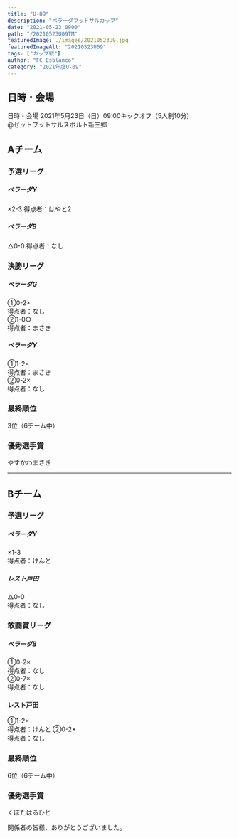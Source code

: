 ```yaml
---
title: "U-09"
description: "ペラーダフットサルカップ"
date: "2021-05-23 0900"
path: "/20210523U09TM"
featuredImage: ./images/20210523U9.jpg
featuredImageAlt: "20210523U09"
tags: ["カップ戦"]
author: "FC Esblanco"
category: "2021年度U-09"
---
```


## 日時・会場

日時・会場
2021年5月23日（日）09:00キックオフ（5人制10分）  
@ゼットフットサルスポルト新三郷

<script src="https://adm.shinobi.jp/s/f9835040bccb6582c56df68b8f5ecca7"></script>

## Aチーム

### 予選リーグ

##### ペラーダY
×2-3
得点者：はやと2

##### ペラーダB
△0-0
得点者：なし

### 決勝リーグ

##### ペラーダG
①0-2×  
得点者：なし  
②1-0○  
得点者：まさき  

##### ペラーダY
①1-2×  
得点者：まさき  
②0-2×  
得点者：なし

### 最終順位
3位（6チーム中）

### 優秀選手賞
やすかわまさき

---

## Bチーム

### 予選リーグ

##### ペラーダY
×1-3  
得点者：けんと

##### レスト戸田
△0-0  
得点者：なし

### 敢闘賞リーグ

##### ペラーダB
①0-2×  
得点者：なし    
②0-7×    
得点者：なし   

#### レスト戸田
①1-2×  
得点者：けんと
②0-2×  
得点者：なし

### 最終順位
6位（6チーム中）

### 優秀選手賞
くぼたはるひと

関係者の皆様、ありがとうございました。


